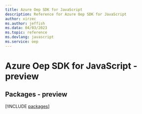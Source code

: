 ```yaml
---
title: Azure Oep SDK for JavaScript
description: Reference for Azure Oep SDK for JavaScript
author: xirzec
ms.author: jeffish
ms.data: 04/03/2023
ms.topic: reference
ms.devlang: javascript
ms.service: oep
---
```

# Azure Oep SDK for JavaScript - preview
## Packages - preview
[!INCLUDE [packages](oep-index.md)]